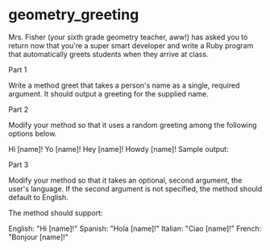 # geometry_greeting

Mrs. Fisher (your sixth grade geometry teacher, aww!) has asked you to return now that you're a super smart developer and write a Ruby program that automatically greets students when they arrive at class.

Part 1

Write a method greet that takes a person's name as a single, required argument. It should output a greeting for the supplied name.

Part 2

Modify your method so that it uses a random greeting among the following options below.

Hi [name]!
Yo [name]!
Hey [name]!
Howdy [name]!
Sample output:


Part 3

Modify your method so that it takes an optional, second argument, the user's language. If the second argument is not specified, the method should default to English.

The method should support:

English: "Hi [name]!"
Spanish: "Hola [name]!"
Italian: "Ciao [name]!"
French: "Bonjour [name]!"
